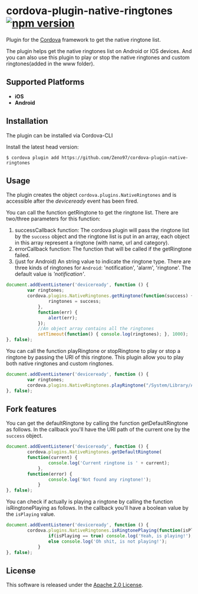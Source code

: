 # cordova-plugin-native-ringtones [![npm version](https://badge.fury.io/js/cordova-plugin-native-ringtones.svg)](https://badge.fury.io/js/cordova-plugin-native-ringtones)

Plugin for the [Cordova](https://cordova.apache.org) framework to get the native ringtone list.

The plugin helps get the native ringtones list on Android or IOS devices. And you can also use this plugin to play or stop the native ringtones and custom ringtones(added in the www folder).

## Supported Platforms
- __iOS__ 
- __Android__ 

## Installation
The plugin can be installed via Cordova-CLI

Install the latest head version:

    $ cordova plugin add https://github.com/Zeno97/cordova-plugin-native-ringtones

## Usage
The plugin creates the object `cordova.plugins.NativeRingtones` and is accessible after the *deviceready* event has been fired.

You can call the function getRingtone to get the ringtone list. There are two/three parameters for this function:  
1. successCallback function: The cordova plugin will pass the ringtone list by the `success` object and the ringtone list is put in an array, each object in this array represent a ringtone (with name, url and category).  
2. errorCallback function: The function that will be called if the getRingtone failed.  
3. (just for Android) An string value to indicate the ringtone type. There are three kinds of ringtones for `Android`: 'notification', 'alarm', 'ringtone'. The default value is *'notification'*.

```js
document.addEventListener('deviceready', function () {
        var ringtones;
        cordova.plugins.NativeRingtones.getRingtone(function(success) {
                ringtones = success;
            },
            function(err) {
                alert(err);
            });
            //An object array contains all the ringtones
            setTimeout(function() { console.log(ringtones); }, 1000); 
}, false);
```

You can call the function playRingtone or stopRingtone to play or stop a ringtone by passing the URI of this ringtone. This plugin allow you to play both native ringtones and custom ringtones.

```js
document.addEventListener('deviceready', function () {
        var ringtones;
        cordova.plugins.NativeRingtones.playRingtone("/System/Library/Audio/UISounds/Modern/calendar_alert_chord.caf");
}, false);
```

## Fork features

You can get the defaultRingtone by calling the function getDefaultRingtone as follows. In the callback you'll have the URI path of the current one by the `success` object.

```js
document.addEventListener('deviceready', function () {
        cordova.plugins.NativeRingtones.getDefaultRingtone(
        function(current) {
                console.log('Current ringtone is ' + current);
            },
        function(error) {
                console.log('Not found any ringtone!');
            }
}, false);
```

You can check if actually is playing a ringtone by calling the function isRingtonePlaying as follows. In the callback you'll have a boolean value by the `isPlaying` value.

```js
document.addEventListener('deviceready', function () {
        cordova.plugins.NativeRingtones.isRingtonePlaying(function(isPlaying) {
                if(isPlaying == true) console.log('Yeah, is playing!');
                else console.log('Oh shit, is not playing!');
            }
}, false);
```

## License

This software is released under the [Apache 2.0 License](http://opensource.org/licenses/Apache-2.0).

